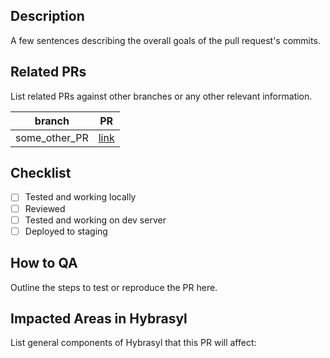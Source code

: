 ## Description
A few sentences describing the overall goals of the pull request's commits.

## Related PRs
List related PRs against other branches or any other relevant information.

branch | PR
------ | ------
some_other_PR | [link]()

## Checklist
- [ ] Tested and working locally
- [ ] Reviewed
- [ ] Tested and working on dev server
- [ ] Deployed to staging

## How to QA
Outline the steps to test or reproduce the PR here.

## Impacted Areas in Hybrasyl
List general components of Hybrasyl that this PR will affect:
